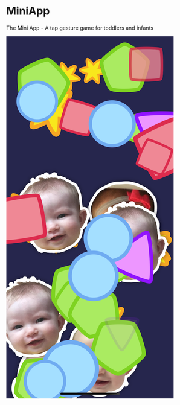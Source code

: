 # MiniApp

The Mini App - A tap gesture game for toddlers and infants

![Screenshot](./screenshot.png)
